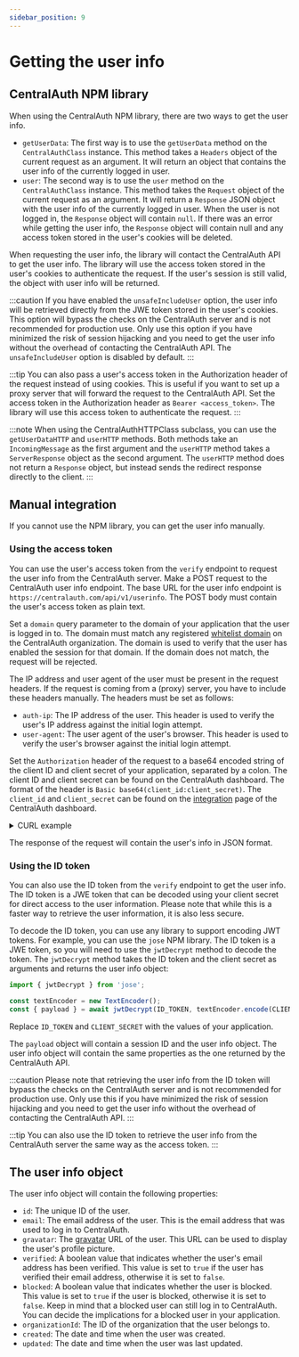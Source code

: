 ```yaml
---
sidebar_position: 9
---
```


# Getting the user info

## CentralAuth NPM library

When using the CentralAuth NPM library, there are two ways to get the user info.

- `getUserData`: The first way is to use the `getUserData` method on the `CentralAuthClass` instance. This method takes a `Headers` object of the current request as an argument. It will return an object that contains the user info of the currently logged in user.
- `user`: The second way is to use the `user` method on the `CentralAuthClass` instance. This method takes the `Request` object of the current request as an argument. It will return a `Response` JSON object with the user info of the currently logged in user. When the user is not logged in, the `Response` object will contain `null`. If there was an error while getting the user info, the `Response` object will contain null and any access token stored in the user's cookies will be deleted.

When requesting the user info, the library will contact the CentralAuth API to get the user info. The library will use the access token stored in the user's cookies to authenticate the request. If the user's session is still valid, the object with user info will be returned.

:::caution
If you have enabled the `unsafeIncludeUser` option, the user info will be retrieved directly from the JWE token stored in the user's cookies. This option will bypass the checks on the CentralAuth server and is not recommended for production use. Only use this option if you have minimized the risk of session hijacking and you need to get the user info without the overhead of contacting the CentralAuth API. The `unsafeIncludeUser` option is disabled by default.
:::

:::tip
You can also pass a user's access token in the Authorization header of the request instead of using cookies. This is useful if you want to set up a proxy server that will forward the request to the CentralAuth API. Set the access token in the Authorization header as `Bearer <access_token>`. The library will use this access token to authenticate the request.
:::

:::note
When using the CentralAuthHTTPClass subclass, you can use the `getUserDataHTTP` and `userHTTP` methods. Both methods take an `IncomingMessage` as the first argument and the `userHTTP` method takes a `ServerResponse` object as the second argument. The `userHTTP` method does not return a `Response` object, but instead sends the redirect response directly to the client.
:::

## Manual integration

If you cannot use the NPM library, you can get the user info manually. 

### Using the access token

You can use the user's access token from the `verify` endpoint to request the user info from the CentralAuth server. Make a POST request to the CentralAuth user info endpoint. The base URL for the user info endpoint is `https://centralauth.com/api/v1/userinfo`. The POST body must contain the user's access token as plain text.

Set a `domain` query parameter to the domain of your application that the user is logged in to. The domain must match any registered [whitelist domain](/admin/dashboard/organization/settings#whitelist-domains) on the CentralAuth organization. The domain is used to verify that the user has enabled the session for that domain. If the domain does not match, the request will be rejected.

The IP address and user agent of the user must be present in the request headers. If the request is coming from a (proxy) server, you have to include these headers manually. The headers must be set as follows:
- `auth-ip`: The IP address of the user. This header is used to verify the user's IP address against the initial login attempt.
- `user-agent`: The user agent of the user's browser. This header is used to verify the user's browser against the initial login attempt.

Set the `Authorization` header of the request to a base64 encoded string of the client ID and client secret of your application, separated by a colon. The client ID and client secret can be found on the CentralAuth dashboard. The format of the header is `Basic base64(client_id:client_secret)`. The `client_id` and `client_secret` can be found on the [integration](/admin/dashboard/organization/integration) page of the CentralAuth dashboard.

<details>
<summary>CURL example</summary>

Replace `CLIENT_ID`, `CLIENT_SECRET`, `YOUR_DOMAIN`, `USER_IP`, `USER_AGENT` and `ACCESS_TOKEN` with the values of your application and the user's session. 

```bash
# Create the Authorization header by base64 encoding "CLIENT_ID:CLIENT_SECRET"
AUTH_HEADER=$(echo -n "CLIENT_ID:CLIENT_SECRET" | base64)

curl -X POST https://centralauth.com/api/v1/userinfo?domain=YOUR_DOMAIN \
  -H "Authorization: Basic $AUTH_HEADER" \
  -H "Content-Type: text/plain" \
  -H "auth-ip: USER_IP" \
  -H "user-agent: USER_AGENT" \
  -d "ACCESS_TOKEN"
```
</details>

The response of the request will contain the user's info in JSON format.

### Using the ID token

You can also use the ID token from the `verify` endpoint to get the user info. The ID token is a JWE token that can be decoded using your client secret for direct access to the user information. Please note that while this is a faster way to retrieve the user information, it is also less secure.

To decode the ID token, you can use any library to support encoding JWT tokens. For example, you can use the `jose` NPM library. The ID token is a JWE token, so you will need to use the `jwtDecrypt` method to decode the token. The `jwtDecrypt` method takes the ID token and the client secret as arguments and returns the user info object:

```javascript
import { jwtDecrypt } from 'jose';

const textEncoder = new TextEncoder();
const { payload } = await jwtDecrypt(ID_TOKEN, textEncoder.encode(CLIENT_SECRET));
```

Replace `ID_TOKEN` and `CLIENT_SECRET` with the values of your application. 

The `payload` object will contain a session ID and the user info object. The user info object will contain the same properties as the one returned by the CentralAuth API.

:::caution
Please note that retrieving the user info from the ID token will bypass the checks on the CentralAuth server and is not recommended for production use. Only use this if you have minimized the risk of session hijacking and you need to get the user info without the overhead of contacting the CentralAuth API.
:::

:::tip
You can also use the ID token to retrieve the user info from the CentralAuth server the same way as the access token.
:::

## The user info object

The user info object will contain the following properties:
- `id`: The unique ID of the user.
- `email`: The email address of the user. This is the email address that was used to log in to CentralAuth.
- `gravatar`: The [gravatar](https://www.gravatar.com) URL of the user. This URL can be used to display the user's profile picture.
- `verified`: A boolean value that indicates whether the user's email address has been verified. This value is set to `true` if the user has verified their email address, otherwise it is set to `false`.
- `blocked`: A boolean value that indicates whether the user is blocked. This value is set to `true` if the user is blocked, otherwise it is set to `false`. Keep in mind that a blocked user can still log in to CentralAuth. You can decide the implications for a blocked user in your application.
- `organizationId`: The ID of the organization that the user belongs to.
- `created`: The date and time when the user was created.
- `updated`: The date and time when the user was last updated.